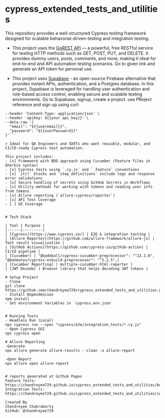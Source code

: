 # cypress_extended_tests_and_utilities
This repository provides a well-structured Cypress testing framework designed for scalable behavorial-driven-testing and integration testing. 


- This project uses the [GoREST API](https://gorest.co.in/) — a powerful, free RESTful service for testing HTTP methods such as GET, POST, PUT, and DELETE. It provides dummy users, posts, comments, and more, making it ideal for end-to-end and API automation testing scenarios.
Go to given link and generate an API token for personal use.

- This project uses [Supabase](https://supabase.com/) - an open-source Firebase alternative that provides instant APIs, authentication, and a Postgres database. In this project, Supabase is leveraged for handling user authentication and role-based access control, enabling secure and scalable testing environments.
Go to Supabase, signup, create a project. use PRoject reference and sign up using curl:
```curl --location 'https://${{project_reference_no}}$.supabase.co/auth/v1/signup' \
--header 'Content-Type: application/json' \
--header 'apikey: ${{your_api_key}}' \
--data-raw '{
  "email": "${{useremail}}",
  "password": "${{userPassword}}"
}'```

> Ideal for QA Engineers and SDETs who want reusable, modular, and CI/CD-ready Cypress test automation.

This project includes:
- [x] Framework with BDD approach using Cucumber (Feature files in Gherkin syntax) 
- [x] Cypress tests using `.cy.js` and `.feature` conventions
- [x] `it()` blocks and `step_definitions` include logs and response error validations
- [x] Secure handling of secrets using GitHub Secrets in Workflows
- [x] Utility methods for working with tokens and reading user info from tokens
- [x] Allure reporting (`allure-cypress/reporter`)
- [x] API Test Coverage
- [ ] UI Coverage


# Tech Stack

| Tool | Purpose |
|------|---------|
| [Cypress](https://www.cypress.io/) | E2E & integration testing |
| [Allure Reporter](https://github.com/allure-framework/allure-js) | Test result visualization |
| [GitHub Actions](https://github.com/cypress-io/github-action) | CI/CD pipeline |
| [Cucumber] | "@badeball/cypress-cucumber-preprocessor": "^22.1.0", "@bahmutov/cypress-esbuild-preprocessor": "^2.2.5",|
| [Cucumber Reporting] | multiple-cucumber-html-reporter |
| [JWT Decode] | Browser library that helps decoding JWT tokens |

# Setup Project
- Clone
git clone https://github.com/chandreyee729/cypress_extended_tests_and_utilities.git
- Install Dependencies
npm install
- Set environment Variables in `cypress.env.json`


# Running Tests
- Headless Run (Local)
npx cypress run --spec "cypress/e2e/integration_tests/*.cy.js" 
- Open Cypress GUI
npx cypress open

# Allure Reporting
-Generate 
npx allure generate allure-results --clean -o allure-report

-Open Report
npx allure open allure-report


# reports generated at Github Pages
Feature Tests: https://chandreyee729.github.io/cypress_extended_tests_and_utilities/bdd_feature_report/
Integration Tests: https://chandreyee729.github.io/cypress_extended_tests_and_utilities/integration_report/

Created By
Chandreyee Chakraborty
GitHub: @chandreyee729